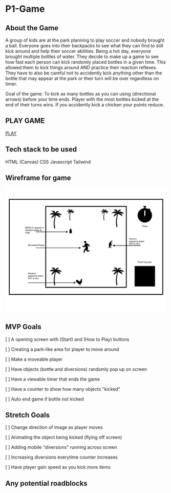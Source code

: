 # **P1-Game**

## **About the Game**

A group of kids are at the park planning to play soccer and nobody brought a ball. Everyone goes into their backpacks to see what they can find to still kick around and help their soccer abilities. Being a hot day, everyone brought multiple bottles of water. They decide to make up a game to see how fast each person can kick randomly placed bottles in a given time. This allowed them to kick things around AND practice their reaction reflexes. They have to also be careful not to accidently kick anything other than the bottle that may appear at the park or their turn will be over regardless on timer.

Goal of the game:
To kick as many bottles as you can using (directional arrows) before your time ends. Player with the most bottles kicked at the end of their turns wins. If you accidently kick a chicken your points reduce.

## **PLAY GAME**

[PLAY](https://hamazumi.github.io/P1-Kick_the_bottle/)

## **Tech stack to be used**

HTML (Canvas)
CSS
Javascript
Tailwind

## **Wireframe for game**

![Wirefram for Project 1](images/Wireframe.jpg)

## **MVP Goals**

[ ] A opening screen with (Start) and (How to Play) buttons

[ ] Creating a park-like area for player to move around

[ ] Make a moveable player

[ ] Have objects (bottle and diversions) randomly pop up on screen

[ ] Have a viewable timer that ends the game

[ ] Have a counter to show how many objects "kicked"

[ ] Auto end game if bottle not kicked

## **Stretch Goals**

[ ] Change direction of image as player moves

[ ] Animating the object being kicked (flying off screen)

[ ] Adding mobile "diversions" running across screen

[ ] Increasing diversions everytime counter increases

[ ] Have player gain speed as you kick more items

## **Any potential roadblocks**
